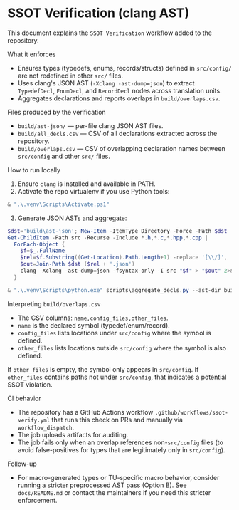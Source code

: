 # SSOT Verification (clang AST)

This document explains the `SSOT Verification` workflow added to the repository.

What it enforces

- Ensures types (typedefs, enums, records/structs) defined in `src/config/` are not redefined in other `src/` files.
- Uses clang's JSON AST (`-Xclang -ast-dump=json`) to extract `TypedefDecl`, `EnumDecl`, and `RecordDecl` nodes across translation units.
- Aggregates declarations and reports overlaps in `build/overlaps.csv`.

Files produced by the verification

- `build/ast-json/` — per-file clang JSON AST files.
- `build/all_decls.csv` — CSV of all declarations extracted across the repository.
- `build/overlaps.csv` — CSV of overlapping declaration names between `src/config` and other `src/` files.

How to run locally

1. Ensure `clang` is installed and available in PATH.
2. Activate the repo virtualenv if you use Python tools:

```powershell
& ".\.venv\Scripts\Activate.ps1"
```

3. Generate JSON ASTs and aggregate:

```powershell
$dst='build\ast-json'; New-Item -ItemType Directory -Force -Path $dst
Get-ChildItem -Path src -Recurse -Include *.h,*.c,*.hpp,*.cpp |
  ForEach-Object {
    $f=$_.FullName
    $rel=$f.Substring((Get-Location).Path.Length+1) -replace '[\\/]', '_'
    $out=Join-Path $dst ($rel + '.json')
    clang -Xclang -ast-dump=json -fsyntax-only -I src "$f" > "$out" 2>&1
  }

& ".\.venv\Scripts\python.exe" scripts\aggregate_decls.py --ast-dir build/ast-json --out-csv build/all_decls.csv --overlap build/overlaps.csv
```

Interpreting `build/overlaps.csv`

- The CSV columns: `name,config_files,other_files`.
- `name` is the declared symbol (typedef/enum/record).
- `config_files` lists locations under `src/config` where the symbol is defined.
- `other_files` lists locations outside `src/config` where the symbol is also defined.

If `other_files` is empty, the symbol only appears in `src/config`. If `other_files` contains paths not under `src/config`, that indicates a potential SSOT violation.

CI behavior

- The repository has a GitHub Actions workflow `.github/workflows/ssot-verify.yml` that runs this check on PRs and manually via `workflow_dispatch`.
- The job uploads artifacts for auditing.
- The job fails only when an overlap references non-`src/config` files (to avoid false-positives for types that are legitimately only in `src/config`).

Follow-up

- For macro-generated types or TU-specific macro behavior, consider running a stricter preprocessed AST pass (Option B). See `docs/README.md` or contact the maintainers if you need this stricter enforcement.
